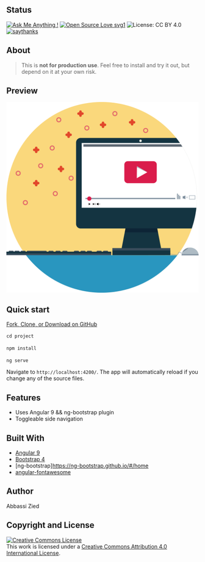 ## Status
 
[![Ask Me Anything !](https://img.shields.io/badge/Ask%20me-anything-1abc9c.svg)](https://GitHub.com/Naereen/ama)
[![Open Source Love svg1](https://badges.frapsoft.com/os/v1/open-source.svg?v=103)](https://github.com/ellerbrock/open-source-badges/)
![License: CC BY 4.0](https://img.shields.io/badge/License-CC%20BY%204.0-lightgrey.svg)
[![saythanks](https://img.shields.io/badge/say-thanks-ff69b4.svg)](https://saythanks.io/to/kennethreitz)

## About

> This is **not for production use**.
> Feel free to install and try it out, but depend on it at your own risk.


## Preview
 
[![Watch the video](readme-media/watch.png)](readme-media/ng-bootstrap-dashboard.mp4)


## Quick start
[Fork, Clone, or Download on GitHub](https://github.com/abbassizied/ng-bootstrap-dashboard)

```
cd project

npm install 

ng serve
```

Navigate to `http://localhost:4200/`. The app will automatically reload if you change any of the source files.

## Features
* Uses Angular 9 && ng-bootstrap plugin
* Toggleable side navigation
 
## Built With

* [Angular 9](https://angular.io/)
* [Bootstrap 4](https://getbootstrap.com/)
* [ng-bootstrap]https://ng-bootstrap.github.io/#/home
* [angular-fontawesome](https://github.com/FortAwesome/angular-fontawesome)

## Author
Abbassi Zied

## Copyright and License

<a rel="license" href="http://creativecommons.org/licenses/by/4.0/"><img alt="Creative Commons License" style="border-width:0" src="https://i.creativecommons.org/l/by/4.0/88x31.png" /></a><br />This work is licensed under a <a rel="license" href="http://creativecommons.org/licenses/by/4.0/">Creative Commons Attribution 4.0 International License</a>.

